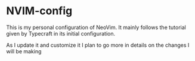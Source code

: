 # NVIM-config

This is my personal configuration of NeoVim. It mainly follows the tutorial given by Typecraft in its initial configuration.

As I update it and customize it I plan to go more in details on the changes I will be making
